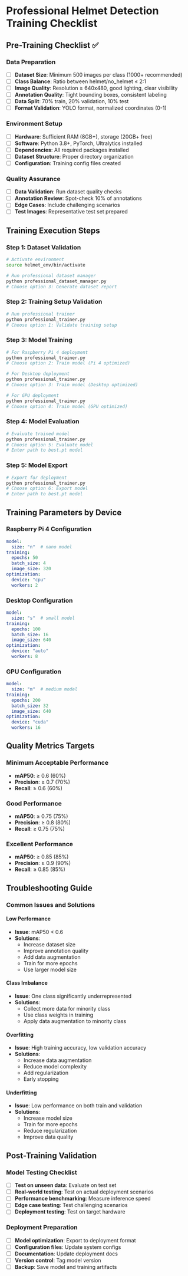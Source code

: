 # Professional Helmet Detection Training Checklist

## Pre-Training Checklist ✅

### Data Preparation
- [ ] **Dataset Size**: Minimum 500 images per class (1000+ recommended)
- [ ] **Class Balance**: Ratio between helmet/no_helmet ≤ 2:1
- [ ] **Image Quality**: Resolution ≥ 640x480, good lighting, clear visibility
- [ ] **Annotation Quality**: Tight bounding boxes, consistent labeling
- [ ] **Data Split**: 70% train, 20% validation, 10% test
- [ ] **Format Validation**: YOLO format, normalized coordinates (0-1)

### Environment Setup
- [ ] **Hardware**: Sufficient RAM (8GB+), storage (20GB+ free)
- [ ] **Software**: Python 3.8+, PyTorch, Ultralytics installed
- [ ] **Dependencies**: All required packages installed
- [ ] **Dataset Structure**: Proper directory organization
- [ ] **Configuration**: Training config files created

### Quality Assurance
- [ ] **Data Validation**: Run dataset quality checks
- [ ] **Annotation Review**: Spot-check 10% of annotations
- [ ] **Edge Cases**: Include challenging scenarios
- [ ] **Test Images**: Representative test set prepared

## Training Execution Steps

### Step 1: Dataset Validation
```bash
# Activate environment
source helmet_env/bin/activate

# Run professional dataset manager
python professional_dataset_manager.py
# Choose option 3: Generate dataset report
```

### Step 2: Training Setup Validation
```bash
# Run professional trainer
python professional_trainer.py
# Choose option 1: Validate training setup
```

### Step 3: Model Training
```bash
# For Raspberry Pi 4 deployment
python professional_trainer.py
# Choose option 2: Train model (Pi 4 optimized)

# For Desktop deployment
python professional_trainer.py
# Choose option 3: Train model (Desktop optimized)

# For GPU deployment
python professional_trainer.py
# Choose option 4: Train model (GPU optimized)
```

### Step 4: Model Evaluation
```bash
# Evaluate trained model
python professional_trainer.py
# Choose option 5: Evaluate model
# Enter path to best.pt model
```

### Step 5: Model Export
```bash
# Export for deployment
python professional_trainer.py
# Choose option 6: Export model
# Enter path to best.pt model
```

## Training Parameters by Device

### Raspberry Pi 4 Configuration
```yaml
model:
  size: "n"  # nano model
training:
  epochs: 50
  batch_size: 4
  image_size: 320
optimization:
  device: "cpu"
  workers: 2
```

### Desktop Configuration
```yaml
model:
  size: "s"  # small model
training:
  epochs: 100
  batch_size: 16
  image_size: 640
optimization:
  device: "auto"
  workers: 8
```

### GPU Configuration
```yaml
model:
  size: "m"  # medium model
training:
  epochs: 200
  batch_size: 32
  image_size: 640
optimization:
  device: "cuda"
  workers: 16
```

## Quality Metrics Targets

### Minimum Acceptable Performance
- **mAP50**: ≥ 0.6 (60%)
- **Precision**: ≥ 0.7 (70%)
- **Recall**: ≥ 0.6 (60%)

### Good Performance
- **mAP50**: ≥ 0.75 (75%)
- **Precision**: ≥ 0.8 (80%)
- **Recall**: ≥ 0.75 (75%)

### Excellent Performance
- **mAP50**: ≥ 0.85 (85%)
- **Precision**: ≥ 0.9 (90%)
- **Recall**: ≥ 0.85 (85%)

## Troubleshooting Guide

### Common Issues and Solutions

#### Low Performance
- **Issue**: mAP50 < 0.6
- **Solutions**:
  - Increase dataset size
  - Improve annotation quality
  - Add data augmentation
  - Train for more epochs
  - Use larger model size

#### Class Imbalance
- **Issue**: One class significantly underrepresented
- **Solutions**:
  - Collect more data for minority class
  - Use class weights in training
  - Apply data augmentation to minority class

#### Overfitting
- **Issue**: High training accuracy, low validation accuracy
- **Solutions**:
  - Increase data augmentation
  - Reduce model complexity
  - Add regularization
  - Early stopping

#### Underfitting
- **Issue**: Low performance on both train and validation
- **Solutions**:
  - Increase model size
  - Train for more epochs
  - Reduce regularization
  - Improve data quality

## Post-Training Validation

### Model Testing Checklist
- [ ] **Test on unseen data**: Evaluate on test set
- [ ] **Real-world testing**: Test on actual deployment scenarios
- [ ] **Performance benchmarking**: Measure inference speed
- [ ] **Edge case testing**: Test challenging scenarios
- [ ] **Deployment testing**: Test on target hardware

### Deployment Preparation
- [ ] **Model optimization**: Export to deployment format
- [ ] **Configuration files**: Update system configs
- [ ] **Documentation**: Update deployment docs
- [ ] **Version control**: Tag model version
- [ ] **Backup**: Save model and training artifacts
